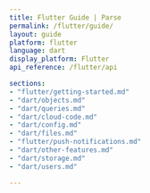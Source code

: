 ```yaml
---
title: Flutter Guide | Parse
permalink: /flutter/guide/
layout: guide
platform: flutter
language: dart
display_platform: Flutter
api_reference: /flutter/api

sections:
- "flutter/getting-started.md"
- "dart/objects.md"
- "dart/queries.md"
- "dart/cloud-code.md"
- "dart/config.md"
- "dart/files.md"
- "flutter/push-notifications.md"
- "dart/other-features.md"
- "dart/storage.md"
- "dart/users.md"

---
```

